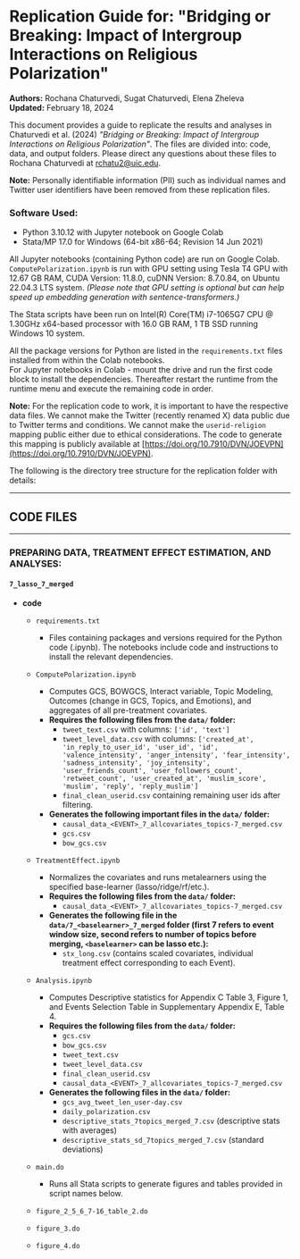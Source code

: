 # Replication Guide for: "Bridging or Breaking: Impact of Intergroup Interactions on Religious Polarization"  
**Authors:** Rochana Chaturvedi, Sugat Chaturvedi, Elena Zheleva  
**Updated:** February 18, 2024  

This document provides a guide to replicate the results and analyses in Chaturvedi et al. (2024) *"Bridging or Breaking: Impact of Intergroup Interactions on Religious Polarization"*. The files are divided into: code, data, and output folders. Please direct any questions about these files to Rochana Chaturvedi at [rchatu2@uic.edu](mailto:rchatu2@uic.edu).

**Note:** Personally identifiable information (PII) such as individual names and Twitter user identifiers have been removed from these replication files.

### Software Used:  
- Python 3.10.12 with Jupyter notebook on Google Colab  
- Stata/MP 17.0 for Windows (64-bit x86-64; Revision 14 Jun 2021)  

All Jupyter notebooks (containing Python code) are run on Google Colab. `ComputePolarization.ipynb` is run with GPU setting using Tesla T4 GPU with 12.67 GB RAM, CUDA Version: 11.8.0, cuDNN Version: 8.7.0.84, on Ubuntu 22.04.3 LTS system. *(Please note that GPU setting is optional but can help speed up embedding generation with sentence-transformers.)*

The Stata scripts have been run on Intel(R) Core(TM) i7-1065G7 CPU @ 1.30GHz x64-based processor with 16.0 GB RAM, 1 TB SSD running Windows 10 system.

All the package versions for Python are listed in the `requirements.txt` files installed from within the Colab notebooks.  
For Jupyter notebooks in Colab - mount the drive and run the first code block to install the dependencies. Thereafter restart the runtime from the runtime menu and execute the remaining code in order.

**Note:** For the replication code to work, it is important to have the respective data files. We cannot make the Twitter (recently renamed X) data public due to Twitter terms and conditions. We cannot make the `userid-religion` mapping public either due to ethical considerations. The code to generate this mapping is publicly available at [https://doi.org/10.7910/DVN/JOEVPN](https://doi.org/10.7910/DVN/JOEVPN).

The following is the directory tree structure for the replication folder with details:

---

## CODE FILES

---

### PREPARING DATA, TREATMENT EFFECT ESTIMATION, AND ANALYSES:

#### `7_lasso_7_merged`
- **code**  
  - `requirements.txt`  
    - Files containing packages and versions required for the Python code (.ipynb). The notebooks include code and instructions to install the relevant dependencies.
  - `ComputePolarization.ipynb`  
    - Computes GCS, BOWGCS, Interact variable, Topic Modeling, Outcomes (change in GCS, Topics, and Emotions), and aggregates of all pre-treatment covariates.  
    - **Requires the following files from the `data/` folder:**  
      - `tweet_text.csv` with columns: `['id', 'text']`  
      - `tweet_level_data.csv` with columns: `['created_at', 'in_reply_to_user_id', 'user_id', 'id', 'valence_intensity', 'anger_intensity', 'fear_intensity', 'sadness_intensity', 'joy_intensity', 'user_friends_count', 'user_followers_count', 'retweet_count', 'user_created_at', 'muslim_score', 'muslim', 'reply', 'reply_muslim']`  
      - `final_clean_userid.csv` containing remaining user ids after filtering.  
    - **Generates the following important files in the `data/` folder:**  
      - `causal_data_<EVENT>_7_allcovariates_topics-7_merged.csv`  
      - `gcs.csv`  
      - `bow_gcs.csv`  
  - `TreatmentEffect.ipynb`  
    - Normalizes the covariates and runs metalearners using the specified base-learner (lasso/ridge/rf/etc.).  
    - **Requires the following files from the `data/` folder:**  
      - `causal_data_<EVENT>_7_allcovariates_topics-7_merged.csv`  
    - **Generates the following file in the `data/7_<baselearner>_7_merged` folder (first 7 refers to event window size, second refers to number of topics before merging, `<baselearner>` can be lasso etc.):**  
      - `stx_long.csv` (contains scaled covariates, individual treatment effect corresponding to each Event).  
  - `Analysis.ipynb`  
    - Computes Descriptive statistics for Appendix C Table 3, Figure 1, and Events Selection Table in Supplementary Appendix E, Table 4.  
    - **Requires the following files from the `data/` folder:**  
      - `gcs.csv`  
      - `bow_gcs.csv`  
      - `tweet_text.csv`  
      - `tweet_level_data.csv`  
      - `final_clean_userid.csv`  
      - `causal_data_<EVENT>_7_allcovariates_topics-7_merged.csv`  
    - **Generates the following files in the `data/` folder:**  
      - `gcs_avg_tweet_len_user-day.csv`  
      - `daily_polarization.csv`  
      - `descriptive_stats_7topics_merged_7.csv` (descriptive stats with averages)  
      - `descriptive_stats_sd_7topics_merged_7.csv` (standard deviations)  

  - `main.do`  
    - Runs all Stata scripts to generate figures and tables provided in script names below.  
  - `figure_2_5_6_7-16_table_2.do`  
  - `figure_3.do`  
  - `figure_4.do`  
